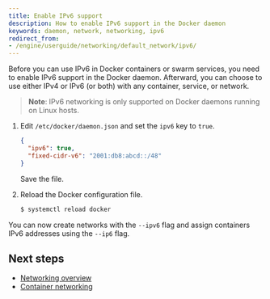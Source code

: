 ```yaml
---
title: Enable IPv6 support
description: How to enable IPv6 support in the Docker daemon
keywords: daemon, network, networking, ipv6
redirect_from:
- /engine/userguide/networking/default_network/ipv6/
---
```


Before you can use IPv6 in Docker containers or swarm services, you need to
enable IPv6 support in the Docker daemon. Afterward, you can choose to use
either IPv4 or IPv6 (or both) with any container, service, or network.

> **Note**: IPv6 networking is only supported on Docker daemons running on Linux
> hosts.

1.  Edit `/etc/docker/daemon.json` and set the `ipv6` key to `true`.

    ```json
    {
      "ipv6": true,
      "fixed-cidr-v6": "2001:db8:abcd::/48"
    }
    ```

    Save the file.

2.  Reload the Docker configuration file.

    ```bash
    $ systemctl reload docker
    ```

You can now create networks with the `--ipv6` flag and assign containers IPv6
addresses using the `--ip6` flag.

## Next steps

- [Networking overview](/network/index.md)
- [Container networking](/config/containers/container-networking.md)
